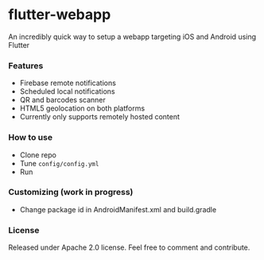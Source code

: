 # flutter-webapp

An incredibly quick way to setup a webapp targeting iOS and Android using Flutter

### Features

- Firebase remote notifications
- Scheduled local notifications
- QR and barcodes scanner
- HTML5 geolocation on both platforms
- Currently only supports remotely hosted content

### How to use

- Clone repo
- Tune `config/config.yml`
- Run

### Customizing (work in progress)

- Change package id in AndroidManifest.xml and build.gradle

### License

Released under Apache 2.0 license. Feel free to comment and contribute.
